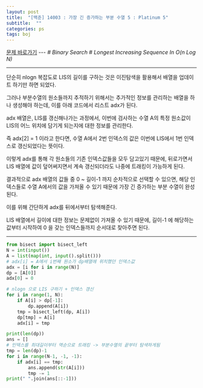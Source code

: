 ```yaml
---
layout: post
title:  "[백준] 14003 : 가장 긴 증가하는 부분 수열 5 : Platinum 5"
subtitle:  ""
categories: ps
tags: boj
---
```


[문제 바로가기](https://www.acmicpc.net/problem/14003) --- *# Binary Search # Longest Increasing Sequence In O(n Log N)*

---

단순히 nlogn 복잡도로 LIS의 길이를 구하는 것은 이진탐색을 활용해서 배열을 업데이트 하기만 하면 되었다.

그러나 부분수열의 원소들까지 추적하기 위해서는 추가적인 정보를 관리하는 배열을 하나 생성해야 하는데, 이를 아래 코드에서 리스트 adx가 된다.

adx 배열은, LIS를 갱신해나가는 과정에서, 이번에 검사하는 수열 A의 특정 원소값이 LIS의 어느 위치에 담기게 되는지에 대한 정보를 관리한다.

즉 adx[2] = 1 이라고 한다면, 수열 A에서 2번 인덱스의 값은 이번에 LIS에서 1번 인덱스로 갱신되었다는 뜻이다.

이렇게 adx를 통해 각 원소들의 기존 인덱스값들을 모두 담고있기 때문에, 뒤로가면서 LIS 배열에 값이 덮어써지면서 계속 갱신되더라도 나중에 트래킹이 가능하게 된다.

결과적으로 adx 배열의 값들 중 0 ~ 길이-1 까지 순차적으로 선택할 수 있으면, 해당 인덱스들로 수열 A에서의 값을 가져올 수 있기 때문에 가장 긴 증가하는 부분 수열이 완성된다.

이를 위해 간단하게 adx를 뒤에서부터 탐색해준다.

LIS 배열에서 길이에 대한 정보는 문제없이 가져올 수 있기 때문에, 길이-1 에 해당하는 값부터 시작하여 0 을 갖는 인덱스들까지 순서대로 찾아주면 된다.

---

```python
from bisect import bisect_left
N = int(input())
A = list(map(int, input().split()))
# adx[i] = A에서 i번째 원소가 dp배열에 위치했던 인덱스값
adx = [i for i in range(N)]
dp = [A[0]]
adx[0] = 0

# nlogn 으로 LIS 구하기 + 인덱스 갱신
for i in range(1, N):
    if A[i] > dp[-1]:
        dp.append(A[i])
    tmp = bisect_left(dp, A[i])
    dp[tmp] = A[i]
    adx[i] = tmp

print(len(dp))
ans = []
# 인덱스를 최대길이부터 역순으로 트래킹 -> 부분수열의 끝부터 탐색하게됨
tmp = len(dp)-1
for i in range(N-1, -1, -1):
    if adx[i] == tmp:
        ans.append(str(A[i]))
        tmp -= 1
print(" ".join(ans[::-1]))
```

